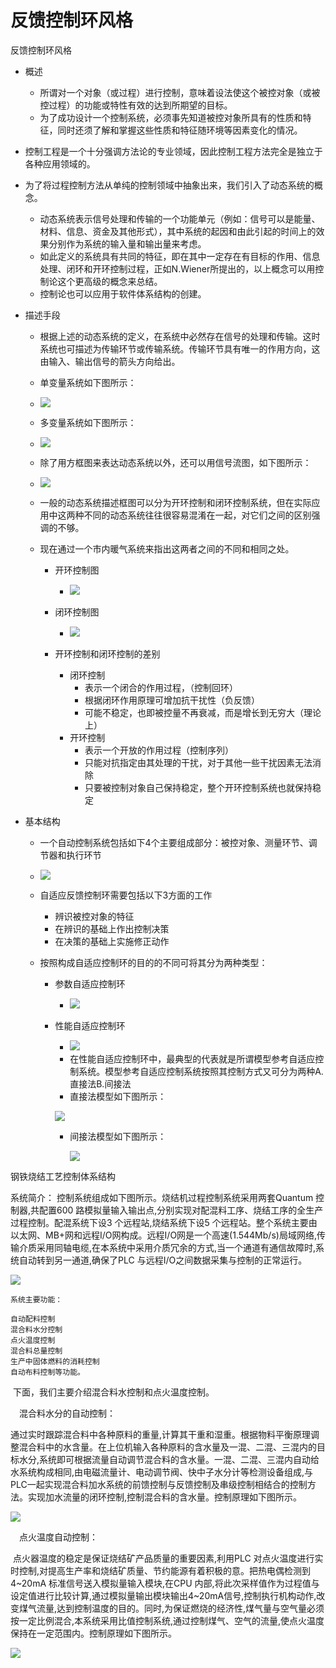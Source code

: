 # 反馈控制环风格

反馈控制环风格

- 概述

  - 所谓对一个对象（或过程）进行控制，意味着设法使这个被控对象（或被控过程）的功能或特性有效的达到所期望的目标。
  - 为了成功设计一个控制系统，必须事先知道被控对象所具有的性质和特征，同时还须了解和掌握这些性质和特征随环境等因素变化的情况。

- 控制工程是一个十分强调方法论的专业领域，因此控制工程方法完全是独立于各种应用领域的。

- 为了将过程控制方法从单纯的控制领域中抽象出来，我们引入了动态系统的概念。

  - 动态系统表示信号处理和传输的一个功能单元（例如：信号可以是能量、材料、信息、资金及其他形式），其中系统的起因和由此引起的时间上的效果分别作为系统的输入量和输出量来考虑。
  - 如此定义的系统具有共同的特征，即在其中一定存在有目标的作用、信息处理、闭环和开环控制过程，正如N.Wiener所提出的，以上概念可以用控制论这个更高级的概念来总结。
  - 控制论也可以应用于软件体系结构的创建。

- 描述手段

  - 根据上述的动态系统的定义，在系统中必然存在信号的处理和传输。这时系统也可描述为传输环节或传输系统。传输环节具有唯一的作用方向，这由输入、输出信号的箭头方向给出。
  - 单变量系统如下图所示：
  - ![](https://raw.githubusercontent.com/ZanderZhao/images/master/img2019/20191221180505.png)
  - 多变量系统如下图所示：
  - ![](https://raw.githubusercontent.com/ZanderZhao/images/master/img2019/20191221180524.png)
  - 除了用方框图来表达动态系统以外，还可以用信号流图，如下图所示： 
  - ![](https://raw.githubusercontent.com/ZanderZhao/images/master/img2019/20191221180543.png)

  - 一般的动态系统描述框图可以分为开环控制和闭环控制系统，但在实际应用中这两种不同的动态系统往往很容易混淆在一起，对它们之间的区别强调的不够。

  - 现在通过一个市内暖气系统来指出这两者之间的不同和相同之处。

    - 开环控制图

      - ![](https://raw.githubusercontent.com/ZanderZhao/images/master/img2019/20191221180609.png)

    - 闭环控制图

      - ![](https://raw.githubusercontent.com/ZanderZhao/images/master/img2019/20191221180623.png)

    - 开环控制和闭环控制的差别

      - 闭环控制
        - 表示一个闭合的作用过程，（控制回环）
        - 根据闭环作用原理可增加抗干扰性（负反馈）
        - 可能不稳定，也即被控量不再衰减，而是增长到无穷大（理论上）
      - 开环控制
        - 表示一个开放的作用过程（控制序列）
        - 只能对抗指定由其处理的干扰，对于其他一些干扰因素无法消除
        - 只要被控制对象自己保持稳定，整个开环控制系统也就保持稳定

- 基本结构

  - 一个自动控制系统包括如下4个主要组成部分：被控对象、测量环节、调节器和执行环节

  - ![](https://raw.githubusercontent.com/ZanderZhao/images/master/img2019/20191221180708.png)

  - 自适应反馈控制环需要包括以下3方面的工作

    - 辨识被控对象的特征
    - 在辨识的基础上作出控制决策
    - 在决策的基础上实施修正动作

  - 按照构成自适应控制环的目的的不同可将其分为两种类型：

    - 参数自适应控制环

      - ![](https://raw.githubusercontent.com/ZanderZhao/images/master/img2019/20191221180727.png)

    - 性能自适应控制环

      - ![](https://raw.githubusercontent.com/ZanderZhao/images/master/img2019/20191221180743.png)
      - 在性能自适应控制环中，最典型的代表就是所谓模型参考自适应控制系统。模型参考自适应控制系统按照其控制方式又可分为两种A.直接法B.间接法 
      - 直接法模型如下图所示：

      ![](https://raw.githubusercontent.com/ZanderZhao/images/master/img2019/20191221180846.png)

      - 间接法模型如下图所示：

        ![](https://raw.githubusercontent.com/ZanderZhao/images/master/img2019/20191221180858.png)

        

钢铁烧结工艺控制体系结构

系统简介：	控制系统组成如下图所示。烧结机过程控制系统采用两套Quantum 控制器,共配置600 路模拟量输入输出点,分别实现对配混料工序、烧结工序的全生产过程控制。配混系统下设3 个远程站,烧结系统下设5 个远程站。整个系统主要由以太网、MB+网和远程I/O网构成。远程I/O网是一个高速(1.544Mb/s)局域网络,传输介质采用同轴电缆,在本系统中采用介质冗余的方式,当一个通道有通信故障时,系统自动转到另一通道,确保了PLC 与远程I/O之间数据采集与控制的正常运行。

![](https://raw.githubusercontent.com/ZanderZhao/images/master/img2019/20191221181002.png)







```
系统主要功能：

自动配料控制
混合料水分控制
点火温度控制
混合料总量控制
生产中固体燃料的消耗控制
自动布料控制等功能。

```

​	下面，我们主要介绍混合料水控制和点火温度控制。

　混合料水分的自动控制：

​		通过实时跟踪混合料中各种原料的重量,计算其干重和湿重。根据物料平衡原理调整混合料中的水含量。在上位机输入各种原料的含水量及一混、二混、三混内的目标水分,系统即可根据流量自动调节混合料的含水量。一混、二混、三混内自动给水系统构成相同,由电磁流量计、电动调节阀、快中子水分计等检测设备组成,与PLC一起实现混合料加水系统的前馈控制与反馈控制及串级控制相结合的控制方法。实现加水流量的闭环控制,控制混合料的含水量。控制原理如下图所示。

![](https://raw.githubusercontent.com/ZanderZhao/images/master/img2019/20191221181057.png)



　点火温度自动控制：

​		点火器温度的稳定是保证烧结矿产品质量的重要因素,利用PLC 对点火温度进行实时控制,对提高生产率和烧结矿质量、节约能源有着积极的意。把热电偶检测到4~20mA 标准信号送入模拟量输入模块,在CPU 内部,将此次采样值作为过程值与设定值进行比较计算,通过模拟量输出模块输出4~20mA信号,控制执行机构动作,改变煤气流量,达到控制温度的目的。同时,为保证燃烧的经济性,煤气量与空气量必须按一定比例混合,本系统采用比值控制系统,通过控制煤气、空气的流量,使点火温度保持在一定范围内。控制原理如下图所示。

![](https://raw.githubusercontent.com/ZanderZhao/images/master/img2019/20191221181124.png)





